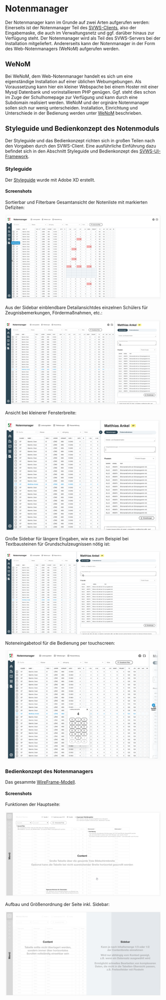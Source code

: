 # Notenmanager

Der Notenmanager kann im Grunde auf zwei Arten aufgerufen werden: 
Einerseits ist der Notenmanager Teil des [SVWS-Clients](index.md), also der Eingabemaske, die auch im Verwaltungsnetz und ggf. darüber hinaus zur Verfügung steht. 
Der Notenmanager wird als Teil des SVWS-Servers bei der Installation mitgeliefert. 
Andererseits kann der Notenmanager in der Form des Web-Notenmanagers (WeNoM) aufgerufen werden. 

## WeNoM

Bei WeNoM, dem Web-Notenmanager handelt es sich um eine eigenständige Installation auf einer üblichen Webumgebungen. 
Als Voraussetzung kann hier ein kleiner Webspache bei einem Hoster mit einer Mysql Datenbank und vorinstallierem PHP genügen. 
Ggf. steht dies schon im Zuge der Schulhomepage zur Verfügung und kann durch eine Subdomain realisiert werden.
WeNoM und der orginäre Notenmanager sollen sich nur wenig unterscheiden. Installation, Einrichtung und Unterschiede in der Bedienung werden unter [WeNoM](../../Projekte/WeNoM/index.md) beschrieben. 

## Styleguide und Bedienkonzept des Notenmoduls

Der Styleguide und das Bedienkonzept richten sich in großen Teilen nach den Vorgaben durch den SVWS-Client. 
Eine ausführliche Einführung dazu befindet sich in den Abschnitt Styleguide und Bedienkonzept des [SVWS-UI-Framework](../../SVWS-Server/svws-webclient/SVWS-UI-Framework/index.md).

### Styleguide

Der [Styleguide](https://xd.adobe.com/view/04217600-e7ff-4dfd-a433-806082ab30bc-5172/screen/bd3cd73f-1a58-4844-b1e2-32f3b98a684d) wurde mit Adobe XD erstellt.

#### Screenshots

Sortierbar und Filterbare Gesamtansicht der Notenliste mit markierten Defiziten:

![WeNoM_005](./graphics/WeNoM_005.png)

Aus der Sidebar einblendbare Detailansichtdes einzelnen Schülers für Zeugnisbemerkungen, Fördermaßnahmen, etc.: 

![WeNoM_006](./graphics/WeNoM_006.png)

Ansicht bei kleinerer Fensterbreite: 

![WeNoM_009](./graphics/WeNoM_009.png)


Große Sidebar für längere Eingaben, wie es zum Beispiel bei Textbausteinen für Grundschulzeugnissen nötig ist:

![WeNoM_007](./graphics/WeNoM_007.png)

Noteneingabetool für die Bedienung per touchscreen: 

![WeNoM_008](./graphics/WeNoM_008.png)



### Bedienkonzept des Notenmanagers

Das gesammte [WireFrame-Modell](https://xd.adobe.com/view/6d18872d-ab80-40ca-a57b-929c9f649297-384b/).

#### Screenshots

Funktionen der Hauptseite:

![WeNoM_001](./graphics/WeNoM_001.png)

Aufbau und Größenordnung der Seite inkl. Sidebar:

![WeNoM_002](./graphics/WeNoM_002.png)

